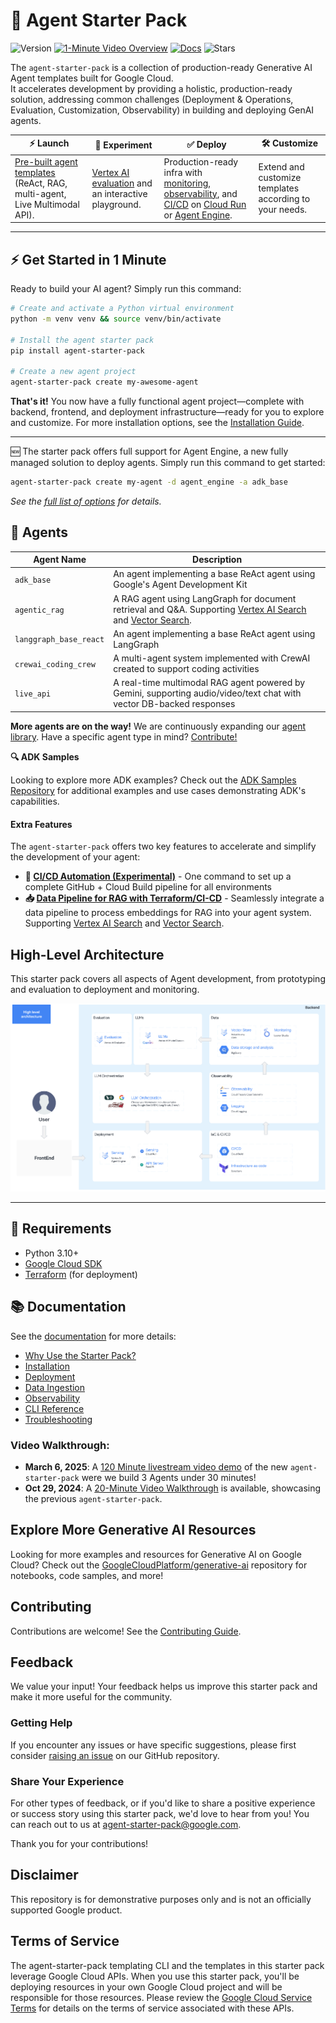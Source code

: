 # 🚀 Agent Starter Pack

![Version](https://img.shields.io/pypi/v/agent-starter-pack?color=blue) [![1-Minute Video Overview](https://img.shields.io/badge/1--Minute%20Overview-gray)](https://youtu.be/jHt-ZVD660g) [![Docs](https://img.shields.io/badge/Documentation-gray)](./docs/README.md) ![Stars](https://img.shields.io/github/stars/GoogleCloudPlatform/agent-starter-pack?color=yellow)


The `agent-starter-pack` is a collection of production-ready Generative AI Agent templates built for Google Cloud. <br>
It accelerates development by providing a holistic, production-ready solution, addressing common challenges (Deployment & Operations, Evaluation, Customization, Observability) in building and deploying GenAI agents.

| ⚡️ Launch | 🧪 Experiment  | ✅ Deploy | 🛠️ Customize |
|---|---|---|---|
| [Pre-built agent templates](./agents/) (ReAct, RAG, multi-agent, Live Multimodal API). | [Vertex AI evaluation](https://cloud.google.com/vertex-ai/generative-ai/docs/models/evaluation-overview) and an interactive playground. | Production-ready infra with [monitoring, observability](./docs/observability.md), and [CI/CD](./docs/deployment.md) on [Cloud Run](https://cloud.google.com/run) or [Agent Engine](https://cloud.google.com/vertex-ai/generative-ai/docs/agent-engine/overview). | Extend and customize templates according to your needs. |

---
 
## ⚡ Get Started in 1 Minute

Ready to build your AI agent? Simply run this command:

```bash
# Create and activate a Python virtual environment
python -m venv venv && source venv/bin/activate

# Install the agent starter pack
pip install agent-starter-pack

# Create a new agent project
agent-starter-pack create my-awesome-agent
```

**That's it!** You now have a fully functional agent project—complete with backend, frontend, and deployment infrastructure—ready for you to explore and customize.
For more installation options, see the [Installation Guide](docs/installation.md).

---

 🆕 The starter pack offers full support for Agent Engine, a new fully managed solution to deploy agents. Simply run this command to get started:

```bash
agent-starter-pack create my-agent -d agent_engine -a adk_base
```


*See the [full list of options](docs/cli/create.md) for details.*

## 🤖 Agents

| Agent Name                  | Description                                                                                                                       |
|-----------------------------|-----------------------------------------------------------------------------------------------------------------------------------|
| `adk_base`      | An agent implementing a base ReAct agent using Google's Agent Development Kit
| `agentic_rag` | A RAG agent using LangGraph for document retrieval and Q&A. Supporting [Vertex AI Search](https://cloud.google.com/generative-ai-app-builder/docs/enterprise-search-introduction) and [Vector Search](https://cloud.google.com/vertex-ai/docs/vector-search/overview).       |
| `langgraph_base_react`      | An agent implementing a base ReAct agent using LangGraph |
| `crewai_coding_crew`       | A multi-agent system implemented with CrewAI created to support coding activities       |
| `live_api`       | A real-time multimodal RAG agent powered by Gemini, supporting audio/video/text chat with vector DB-backed responses                       |

**More agents are on the way!** We are continuously expanding our [agent library](./agents/).  Have a specific agent type in mind?  [Contribute!](#contributing)

**🔍 ADK Samples**

Looking to explore more ADK examples? Check out the [ADK Samples Repository](https://github.com/google/adk-samples) for additional examples and use cases demonstrating ADK's capabilities.

#### Extra Features

The `agent-starter-pack` offers two key features to accelerate and simplify the development of your agent:

- **🔄 [CI/CD Automation (Experimental)](docs/cli/setup_cicd.md)** - One command to set up a complete GitHub + Cloud Build pipeline for all environments
- **📥 [Data Pipeline for RAG with Terraform/CI-CD](docs/data-ingestion.md)** - Seamlessly integrate a data pipeline to process embeddings for RAG into your agent system. Supporting [Vertex AI Search](https://cloud.google.com/generative-ai-app-builder/docs/enterprise-search-introduction) and [Vector Search](https://cloud.google.com/vertex-ai/docs/vector-search/overview).


## High-Level Architecture

This starter pack covers all aspects of Agent development, from prototyping and evaluation to deployment and monitoring.

![High Level Architecture](docs/images/ags_high_level_architecture.png "Architecture")

---

## 🔧 Requirements

- Python 3.10+
- [Google Cloud SDK](https://cloud.google.com/sdk/docs/install)
- [Terraform](https://developer.hashicorp.com/terraform/downloads) (for deployment)


## 📚 Documentation
See the [documentation](docs/) for more details:

- [Why Use the Starter Pack?](docs/why_starter_pack.md)
- [Installation](docs/installation.md)
- [Deployment](docs/deployment.md)
- [Data Ingestion](docs/data-ingestion.md)
- [Observability](docs/observability.md)
- [CLI Reference](docs/cli/README.md)
- [Troubleshooting](docs/troubleshooting.md)

### Video Walkthrough:

- **March 6, 2025**: A [120 Minute livestream video demo](https://www.youtube.com/watch?v=yIRIT_EtALs&t=235s) of the new `agent-starter-pack` were we build 3 Agents under 30 minutes!
- **Oct 29, 2024**: A [20-Minute Video Walkthrough](https://youtu.be/kwRG7cnqSu0) is available, showcasing the previous `agent-starter-pack`.

## Explore More Generative AI Resources

Looking for more examples and resources for Generative AI on Google Cloud? Check out the [GoogleCloudPlatform/generative-ai](https://github.com/GoogleCloudPlatform/generative-ai) repository for notebooks, code samples, and more!

## Contributing

Contributions are welcome! See the [Contributing Guide](CONTRIBUTING.md).

## Feedback

We value your input! Your feedback helps us improve this starter pack and make it more useful for the community.

### Getting Help

If you encounter any issues or have specific suggestions, please first consider [raising an issue](https://github.com/GoogleCloudPlatform/generative-ai/issues) on our GitHub repository.

### Share Your Experience

For other types of feedback, or if you'd like to share a positive experience or success story using this starter pack, we'd love to hear from you! You can reach out to us at <a href="mailto:agent-starter-pack@google.com">agent-starter-pack@google.com</a>.

Thank you for your contributions!

## Disclaimer

This repository is for demonstrative purposes only and is not an officially supported Google product.

## Terms of Service

The agent-starter-pack templating CLI and the templates in this starter pack leverage Google Cloud APIs. When you use this starter pack, you'll be deploying resources in your own Google Cloud project and will be responsible for those resources. Please review the [Google Cloud Service Terms](https://cloud.google.com/terms/service-terms) for details on the terms of service associated with these APIs.
